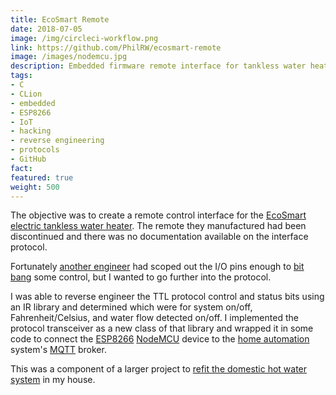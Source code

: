 ```yaml
---
title: EcoSmart Remote
date: 2018-07-05
image: /img/circleci-workflow.png
link: https://github.com/PhilRW/ecosmart-remote
image: /images/nodemcu.jpg
description: Embedded firmware remote interface for tankless water heater
tags:
- C
- CLion
- embedded
- ESP8266
- IoT
- hacking
- reverse engineering
- protocols
- GitHub
fact: 
featured: true
weight: 500
---
```

The objective was to create a remote control interface for the [EcoSmart electric tankless water heater](https://www.ecosmartus.com/). The remote they manufactured had been discontinued and there was no documentation available on the interface protocol.

Fortunately [another engineer](https://electronics.stackexchange.com/questions/233374/reverse-engineering-asynchronous-serial-protocol-for-ecosmart-tankless-water-hea) had scoped out the I/O pins enough to [bit bang](https://en.wikipedia.org/wiki/Bit_banging) some control, but I wanted to go further into the protocol.

I was able to reverse engineer the TTL protocol control and status bits using an IR library and determined which were for system on/off, Fahrenheit/Celsius, and water flow detected on/off. I implemented the protocol transceiver as a new class of that library and wrapped it in some code to connect the [ESP8266](https://en.wikipedia.org/wiki/ESP8266) [NodeMCU](https://en.wikipedia.org/wiki/NodeMCU) device to the [home automation](https://www.home-assistant.io/) system's [MQTT](https://en.wikipedia.org/wiki/MQTT) broker.

This was a component of a larger project to [refit the domestic hot water system](https://blog.rosenberg-watt.com/2018/08/01/towards-better-domestic-hot-water/) in my house.
